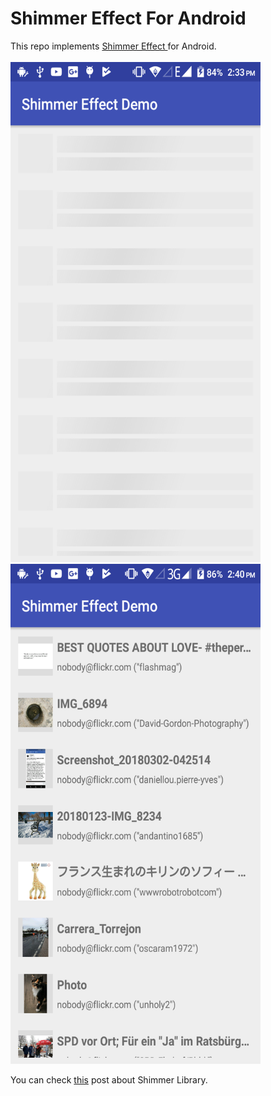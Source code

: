 
Shimmer Effect For Android
========
This repo implements [Shimmer Effect ](http://facebook.github.io/shimmer-android/)for Android.<br/><br/>
<img src="screenshot/screen_1.png" width="400" height="800"/>
<img src="screenshot/screen_2.png" width="400" height="800"/>


You can check [this](https://code.facebook.com/posts/636856646421011/shimmer-for-android/) post about Shimmer Library.